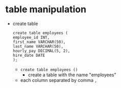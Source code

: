 # table manipulation
- create table
	```mysql
	create table employees (
	employee_id INT,
	first_name VARCHAR(50),
	last_name VARCHAR(50),
	hourly_pay DECIMAL(5, 2),
	hire_date DATE 
	);
	```
	- `create table employees ()`
		- create a table with the name "employees"
	- each column separated by comma `,`